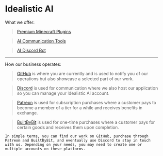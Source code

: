 # Idealistic AI
What we offer:
> [Premium Minecraft Plugins](https://builtbybit.com/creators/63108/)

> [AI Communication Tools](https://github.com/IdealisticAI/Communication-Tools/blob/main/README.md)

> [AI Discord Bot](https://github.com/IdealisticAI/Discord-Bot/blob/main/README.md)
---
How our business operates:
> [GitHub](https://www.idealistic.ai/github) is where you are currently and is used to notify you of our operations but also showcase a selected part of our work.

> [Discord](https://www.idealistic.ai/discord/exclusive) is used for communication where we also host our application so you can manage your Idealistic AI account.

> [Patreon](https://www.idealistic.ai/patreon) is used for subscription purchases where a customer pays to become a member of a tier for a while and receives benefits in exchange.

> [BuiltByBit](https://builtbybit.com/creators/63108/) is used for one-time purchases where a customer pays for certain goods and receives them upon completion.

```In simple terms, you can find our work on GitHub, purchase through Patreon and BuiltByBit, and eventually use Discord to stay in touch with us. Depending on your needs, you may need to create one or multiple accounts on these platforms.```
